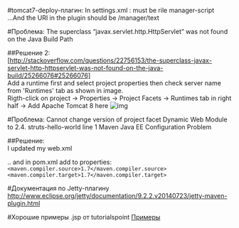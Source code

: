 #tomcat7-deploy-плагин:
In settings.xml : must be rile manager-script <user username="admin" password="s3cret" roles="manager-gui,manager-script"/>  
...And the URI in the plugin should be /manager/text  

#Проблема:
The superclass “javax.servlet.http.HttpServlet” was not found on the Java Build Path  

##Решение 2:  
[http://stackoverflow.com/questions/22756153/the-superclass-javax-servlet-http-httpservlet-was-not-found-on-the-java-build/25266076#25266076]  
Add a runtime first and select project properties then check server name from 'Runtimes' tab as shown in image.  
Rigth-click on project -> Properties -> Project Facets -> Runtimes tab in right half -> Add Apache Tomcat 8 here
![img](http://i.stack.imgur.com/U46s9.png)


#Проблема:
Cannot change version of project facet Dynamic Web Module to 2.4.	struts-hello-world		line 1	Maven Java EE Configuration Problem  

##Решение:  
I updated my web.xml  

<web-app xmlns="http://java.sun.com/xml/ns/javaee" xmlns:xsi="http://www.w3.org/2001/XMLSchema-instance"  
    xsi:schemaLocation="http://java.sun.com/xml/ns/javaee  
          http://java.sun.com/xml/ns/javaee/web-app_3_0.xsd"  
    version="3.0">  
    
.. and in pom.xml add to properties:  
`<maven.compiler.source>1.7</maven.compiler.source>`  
`<maven.compiler.target>1.7</maven.compiler.target>`  

#Документация по Jetty-плагину
http://www.eclipse.org/jetty/documentation/9.2.2.v20140723/jetty-maven-plugin.html  

#Хорошие примеры .jsp от tutorialspoint
[Примеры](http://www.tutorialspoint.com/struts_2/struts_form_tags.htm)  

